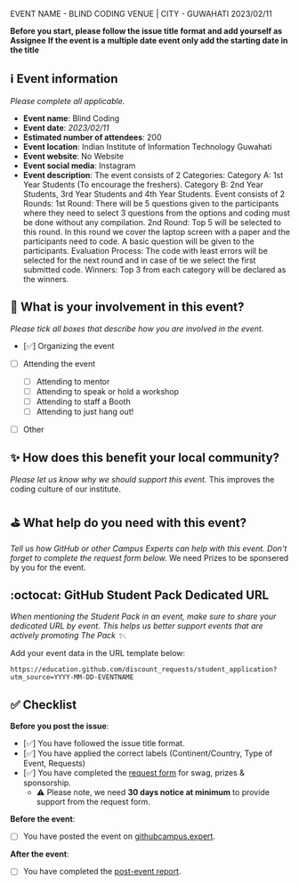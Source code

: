 EVENT NAME - BLIND CODING VENUE | CITY - GUWAHATI 2023/02/11

**Before you start, please follow the issue title format and add yourself as Assignee**
**If the event is a multiple date event only add the starting date in the title**  

## ℹ️ Event information
_Please complete all applicable._

- **Event name**: Blind Coding
- **Event date**: _2023/02/11_
- **Estimated number of attendees**: 200
- **Event location**: Indian Institute of Information Technology Guwahati
- **Event website**: No Website
- **Event social media**: Instagram
- **Event description**: The event consists of 2 Categories:
                         Category A: 1st Year Students (To encourage the freshers).
                         Category B: 2nd Year Students, 3rd Year Students and 4th Year Students.
                         Event consists of 2 Rounds:
                         1st Round: There will be 5 questions given to the participants where they need to select 3 questions from the options and coding must be done                          without any compilation. 
                         2nd Round: Top 5 will be selected to this round. In this round we cover the laptop screen with a paper and the participants need to code. A                            basic question will be given to the participants. 
                         Evaluation Process: The code with least errors will be selected for the next round and in case of tie we select the first submitted code.
                         Winners: Top 3 from each category will be declared as the winners.

## 🙋 What is your involvement in this event? 
_Please tick all boxes that describe how you are involved in the event._

- [✅] Organizing the event
- [ ] Attending the event
   - [ ] Attending to mentor
   - [ ] Attending to speak or hold a workshop 
   - [ ] Attending to staff a Booth
   - [ ] Attending to just hang out!
- [ ] Other


## ✨ How does this benefit your local community?
_Please let us know why we should support this event._
This improves the coding culture of our institute.

## ⛳️ What help do you need with this event?
_Tell us how GitHub or other Campus Experts can help with this event. Don't forget to complete the request form below._
We need Prizes to be sponsered by you for the event.

## :octocat: GitHub Student Pack Dedicated URL
_When mentioning the Student Pack in an event, make sure to share your dedicated URL by event. This helps us better support events that are actively promoting The Pack :sparkles:._ 

Add your event data in the URL template below:

`https://education.github.com/discount_requests/student_application?utm_source=YYYY-MM-DD-EVENTNAME`

## ✅ Checklist

**Before you post the issue**: 
- [✅] You have followed the issue title format.
- [✅] You have applied the correct labels (Continent/Country, Type of Event, Requests)
- [✅] You have completed the [request form](https://airtable.com/shrFJe2Z0bAY6KRsY) for swag, prizes & sponsorship.
   - ⚠️ Please note, we need **30 days notice at minimum** to provide support from the request form.

**Before the event**: 
- [ ] You have posted the event on [githubcampus.expert](https://github.com/campus-experts/campus-experts.github.io).

**After the event**:  
- [ ] You have completed the [post-event report](https://github.com/campus-experts/being-an-expert/blob/master/post-event-reports/post-event-template.md).



